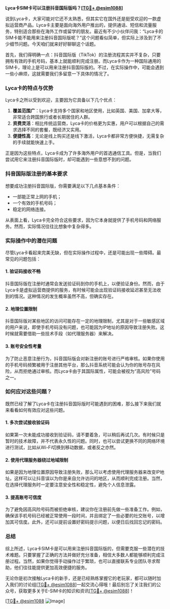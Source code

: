 **Lyca卡SIM卡可以注册抖音国际版吗？[[TG💪+ @esim1088](https://t.me/s/esim1088)]**

说到Lyca卡，大家可能对它还不太熟悉，但其实它在国外还是挺受欢迎的一款虚拟运营商产品。Lyca卡主要是面向海外用户推出的，提供通话、短信和流量服务，特别适合那些在海外工作或留学的朋友。最近有不少小伙伴问我：“Lyca卡的SIM卡能不能用来注册抖音国际版呢？”这个问题看似简单，但实际上涉及到了不少细节问题。今天咱们就来好好聊聊这个话题。

首先，我们得明确一点：抖音国际版（TikTok）的注册流程其实并不复杂，只要拥有有效的手机号码，基本上就能顺利完成注册。而Lyca卡作为一种国际通用的SIM卡，理论上是可以用来注册抖音国际版的。不过，在实际操作中，可能会遇到一些小麻烦，这就需要我们多留意一下具体的情况了。

### Lyca卡的特点与优势

Lyca卡之所以受到欢迎，主要因为它具备以下几个优点：

1. **覆盖范围广**：Lyca卡支持多个国家和地区使用，比如英国、美国、加拿大等，非常适合跨国旅行或者长期居住的人群。
2. **资费灵活**：相比传统运营商，Lyca卡的价格更为实惠，用户可以根据自己的需求选择不同的套餐，既经济又实用。
3. **便捷性高**：无论是线上购买还是线下激活，Lyca卡都非常方便快捷，无需复杂的手续就能快速上手。

正是因为这些特点，Lyca卡成为了许多海外用户的首选通信工具。但是，当我们尝试用它来注册抖音国际版时，却可能遇到一些意想不到的问题。

### 抖音国际版注册的基本要求

想要成功注册抖音国际版，你需要满足以下几点基本条件：

- 一部能正常上网的手机；
- 一个有效的手机号码；
- 稳定的网络连接。

从表面上看，Lyca卡完全符合这些要求，因为它本身就提供了手机号码和网络服务。然而，实际情况往往比想象中复杂得多。

### 实际操作中的潜在问题

尽管Lyca卡看起来完美无缺，但在实际操作过程中，还是可能出现一些障碍。最常见的问题包括：

#### 1. 验证码接收不畅

抖音国际版在注册时通常会发送验证码到你的手机上，以便验证身份。然而，由于Lyca卡是虚拟运营商提供的服务，有时候可能会出现验证码接收延迟甚至无法收到的情况。这种情况的发生概率虽然不高，但确实存在。

#### 2. 地理位置限制

抖音国际版对某些地区的访问可能存在一定的地理限制，尤其是对于一些敏感区域的用户来说，即使手机号码没有问题，也可能因为IP地址的原因导致注册失败。这时候就需要借助一些技术手段（如代理服务器）来解决。

#### 3. 账号安全性考量

为了防止恶意注册行为，抖音国际版会对新注册的账号进行严格审核。如果你使用的手机号码频繁被用于注册其他平台，那么抖音系统可能会认为你的账号存在风险，从而拒绝通过审核。而Lyca卡由于其国际属性，可能会被视为“高风险”号码之一。

### 如何应对这些问题？

既然已经了解了Lyca卡在注册抖音国际版时可能遇到的困难，那么接下来我们就来看看如何有效应对这些问题。

#### 1. 多次尝试接收验证码

如果第一次未能成功接收到验证码，请不要着急，可以稍后再试几次。有时候只是暂时的技术故障，并不代表永久性的问题。同时，也可以尝试更换不同的网络环境进行测试，比如从Wi-Fi切换到移动数据，或者反之亦然。

#### 2. 使用代理服务器绕过地域限制

如果是因为地理位置原因导致注册失败，那么可以考虑使用代理服务器来改变IP地址。这样可以让抖音误以为你是来自允许访问的地区，从而顺利完成注册。当然，在选择代理服务时一定要注意安全性和稳定性，避免个人信息泄露。

#### 3. 提高账号可信度

为了避免因高风险号码而被拒绝审核，建议你在注册前先做一些准备工作。例如，确保该手机号码已经被正常使用一段时间，并且绑定了一些必要的社交账号，以增加其可信度。此外，还可以提前设置好密码提示问题，以便日后找回忘记的密码。

### 总结

综上所述，Lyca卡SIM卡是可以用来注册抖音国际版的，但需要克服一些潜在的技术难题。只要掌握了正确的方法并做好充分准备，相信大多数人都能够顺利完成注册过程。当然，如果你觉得手动操作过于繁琐，也可以直接联系专业团队寻求帮助，他们往往能提供更加高效便捷的服务。

无论你是初次接触Lyca卡的新手，还是已经熟练掌握它的老玩家，都可以随时加入我们的讨论组[[TG💪+ @esim1088](https://t.me/s/esim1088)]一起交流心得哦！最后别忘了关注我们的公众号，获取更多关于E-SIM卡的知识和资讯[[TG💪+ @esim1088](https://t.me/s/esim1088)]！

[[TG💪+ @esim1088](https://t.me/s/esim1088) ![Image](https://i.postimg.cc/4NQfJmqS/Snipaste-2025-05-13-00-14-12.png)]